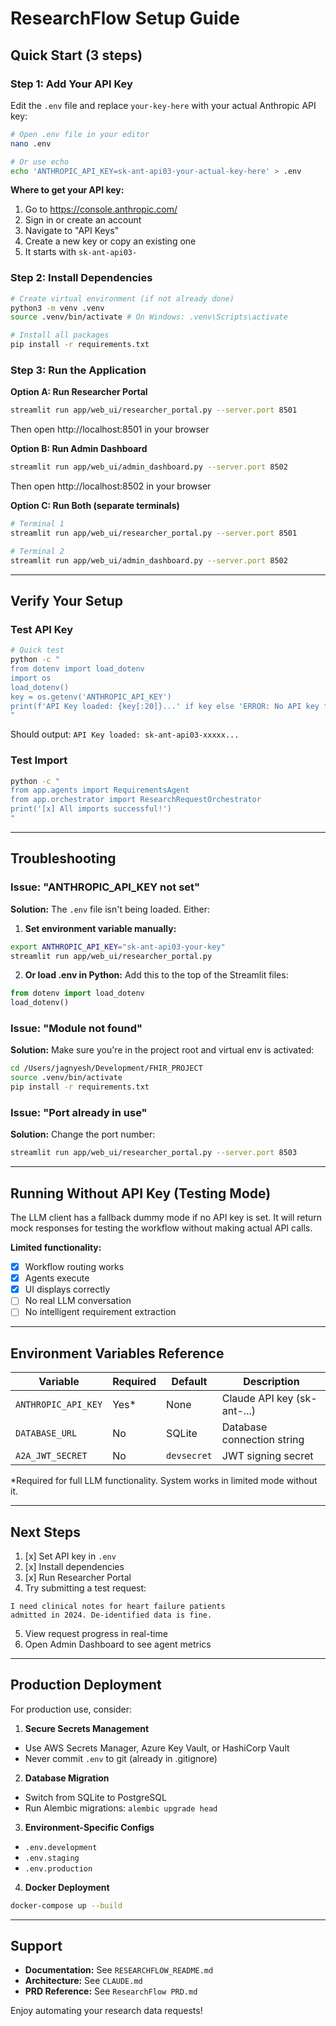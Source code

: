# ResearchFlow Setup Guide

## Quick Start (3 steps)

### Step 1: Add Your API Key

Edit the `.env` file and replace `your-key-here` with your actual Anthropic API key:

```bash
# Open .env file in your editor
nano .env

# Or use echo
echo 'ANTHROPIC_API_KEY=sk-ant-api03-your-actual-key-here' > .env
```

**Where to get your API key:**
1. Go to https://console.anthropic.com/
2. Sign in or create an account
3. Navigate to "API Keys"
4. Create a new key or copy an existing one
5. It starts with `sk-ant-api03-`

### Step 2: Install Dependencies

```bash
# Create virtual environment (if not already done)
python3 -m venv .venv
source .venv/bin/activate # On Windows: .venv\Scripts\activate

# Install all packages
pip install -r requirements.txt
```

### Step 3: Run the Application

**Option A: Run Researcher Portal**
```bash
streamlit run app/web_ui/researcher_portal.py --server.port 8501
```
Then open http://localhost:8501 in your browser

**Option B: Run Admin Dashboard**
```bash
streamlit run app/web_ui/admin_dashboard.py --server.port 8502
```
Then open http://localhost:8502 in your browser

**Option C: Run Both (separate terminals)**
```bash
# Terminal 1
streamlit run app/web_ui/researcher_portal.py --server.port 8501

# Terminal 2
streamlit run app/web_ui/admin_dashboard.py --server.port 8502
```

---

## Verify Your Setup

### Test API Key

```bash
# Quick test
python -c "
from dotenv import load_dotenv
import os
load_dotenv()
key = os.getenv('ANTHROPIC_API_KEY')
print(f'API Key loaded: {key[:20]}...' if key else 'ERROR: No API key found')
"
```

Should output: `API Key loaded: sk-ant-api03-xxxxx...`

### Test Import

```bash
python -c "
from app.agents import RequirementsAgent
from app.orchestrator import ResearchRequestOrchestrator
print('[x] All imports successful!')
"
```

---

## Troubleshooting

### Issue: "ANTHROPIC_API_KEY not set"

**Solution:** The `.env` file isn't being loaded. Either:

1. **Set environment variable manually:**
 ```bash
 export ANTHROPIC_API_KEY="sk-ant-api03-your-key"
 streamlit run app/web_ui/researcher_portal.py
 ```

2. **Or load .env in Python:**
 Add this to the top of the Streamlit files:
 ```python
 from dotenv import load_dotenv
 load_dotenv()
 ```

### Issue: "Module not found"

**Solution:** Make sure you're in the project root and virtual env is activated:
```bash
cd /Users/jagnyesh/Development/FHIR_PROJECT
source .venv/bin/activate
pip install -r requirements.txt
```

### Issue: "Port already in use"

**Solution:** Change the port number:
```bash
streamlit run app/web_ui/researcher_portal.py --server.port 8503
```

---

## Running Without API Key (Testing Mode)

The LLM client has a fallback dummy mode if no API key is set. It will return mock responses for testing the workflow without making actual API calls.

**Limited functionality:**
- [x] Workflow routing works
- [x] Agents execute
- [x] UI displays correctly
- [ ] No real LLM conversation
- [ ] No intelligent requirement extraction

---

## Environment Variables Reference

| Variable | Required | Default | Description |
|----------|----------|---------|-------------|
| `ANTHROPIC_API_KEY` | Yes* | None | Claude API key (sk-ant-...) |
| `DATABASE_URL` | No | SQLite | Database connection string |
| `A2A_JWT_SECRET` | No | `devsecret` | JWT signing secret |

*Required for full LLM functionality. System works in limited mode without it.

---

## Next Steps

1. [x] Set API key in `.env`
2. [x] Install dependencies
3. [x] Run Researcher Portal
4. Try submitting a test request:
 ```
 I need clinical notes for heart failure patients
 admitted in 2024. De-identified data is fine.
 ```
5. View request progress in real-time
6. Open Admin Dashboard to see agent metrics

---

## Production Deployment

For production use, consider:

1. **Secure Secrets Management**
 - Use AWS Secrets Manager, Azure Key Vault, or HashiCorp Vault
 - Never commit `.env` to git (already in .gitignore)

2. **Database Migration**
 - Switch from SQLite to PostgreSQL
 - Run Alembic migrations: `alembic upgrade head`

3. **Environment-Specific Configs**
 - `.env.development`
 - `.env.staging`
 - `.env.production`

4. **Docker Deployment**
 ```bash
 docker-compose up --build
 ```

---

## Support

- **Documentation:** See `RESEARCHFLOW_README.md`
- **Architecture:** See `CLAUDE.md`
- **PRD Reference:** See `ResearchFlow PRD.md`

Enjoy automating your research data requests! 
